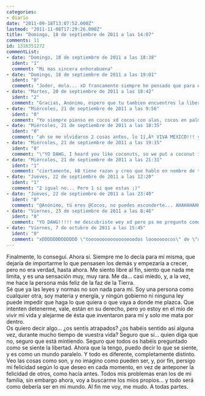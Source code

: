 ```yaml
---
categories:
- diario
date: "2011-09-18T13:07:52.000Z"
lastmod: "2011-11-08T17:29:26.000Z"
title: "Domingo, 18 de septiembre de 2011 a las 14:07"
comments: 11
id: 1316351272
commentList:
- date: "Domingo, 18 de septiembre de 2011 a las 18:38"
  ident: "1"
  comment: "Mi mas sincera enhorabuena"
- date: "Domingo, 18 de septiembre de 2011 a las 19:01"
  ident: "0"
  comment: "Joder, mola... xD francamente siempre he pensado que para experimentar la verdadera libertad tendría que irme a algún sitio alejado de toda civilización lejos de todas ley o prejuicio inculcado por la sociedad."
- date: "Martes, 20 de septiembre de 2011 a las 18:42"
  ident: "2"
  comment: "Gracias, Anónimo, espero que tu tambien encuentres la libertad si no lo has hecho ya, espero que todo el mundo la encuentre...\n@Johan, no sabria explicar lo que ha pasado en mi interior estos ultimos dias pero, sea lo que sea, paso en el viaje que hago con mi familia todos los años, y siempre vamos precisamente a Madrid y otras ciudades... Creo que no tiene que ver con dónde estés, creo que pasa cuando tiene que pasar, simplemente, o que pasa según los sucesos que hayan en tu vida... o simplemente tengas que reflexionar mucho durante mucho tiempo en tu mente, y la verdad es que yo hago eso todo el rato... Nunca consigo poner la mente en blanco í¢â‚¬Â¢_í¢â‚¬Â¢"
- date: "Miércoles, 21 de septiembre de 2011 a las 9:56"
  ident: "0"
  comment: "Yo siempre pienso en cocos xd cocos con alas, cocos en palmeras, cocos flotando, etc"
- date: "Miércoles, 21 de septiembre de 2011 a las 18:35"
  ident: "0"
  comment: "ah se me olvidaron 2 cosas antes, lo 1í‚Âº VIVA MEXICO!!! y lo 2í‚Âº YO DAWGZ!!"
- date: "Miércoles, 21 de septiembre de 2011 a las 19:15"
  ident: "0"
  comment: "\"YO DAWG, I heard you like coconuts, so we put a coconut in your coconut, so you can like coconuts while you like coconuts!\" xDDDD"
- date: "Miércoles, 21 de septiembre de 2011 a las 21:31"
  ident: "1"
  comment: "ciertamente, kB tiene razon y creo que hablo en nombre de todos los anonimos de chevismo, a todos nos gustan los cocos , que grande el usuario que se llama Cocos. yo creo que deberian ponerlo en esa lista llamado Clasicos de chevismo.... 2 veces!"
- date: "Jueves, 22 de septiembre de 2011 a las 12:20"
  ident: "1"
  comment: "2 igual no... Pero 1 si que estas ;)"
- date: "Jueves, 22 de septiembre de 2011 a las 23:40"
  ident: "0"
  comment: "@Anónimo, tú eres @Cocos, no puedes esconderte... AHAHAHAHHAAHHAAHHAAAAAAA!!!!!!"
- date: "Viernes, 23 de septiembre de 2011 a las 8:46"
  ident: "0"
  comment: "YO DAWG!!!!! me descubriste wey xd pero ps me pregunto como lo supiste jajajaja"
- date: "Viernes, 7 de octubre de 2011 a las 15:45"
  ident: "0"
  comment: "xDDDDDDDDDDDDD \"tooooooooooooooooodos looooooocos\" de \"alecs\""
---
```


Finalmente, lo conseguí. Ahora sí. Siempre me lo decía para mí misma, que dejaría de importarme lo que pensasen los demás y empezaría a crecer, pero no era verdad, hasta ahora. Me siento libre al fin, siento que nada me limita, y es una sensación muy, muy rara. Me da... casi miedo, y, a la vez, me hace la persona más feliz de la faz de la Tierra.   
Sé que ya las leyes y normas no son nada para mí. Soy una persona como cualquier otra, soy materia y energía, y ningún gobierno ni ninguna ley puede impedir que haga lo que quiera o que vaya a donde me plazca. Que intenten detenerme, vale, están en su derecho, pero yo estoy en el mío de vivir mi vida y alejarme de ésta que inventaron para mí y solo me mata por dentro.  
Os quiero decir algo... ¿os sentís atrapados? ¿os habéis sentido así alguna vez, durante mucho tiempo de vuestra vida? Seguro que sí... quien diga que no, seguro que está mintiendo. Seguro que todos os habéis preguntado como se siente la libertad. Ahora que la tengo, puedo decir lo que se siente, y es como un mundo paralelo. Y todo es diferente, completamente distinto. Veo las cosas como son, y no imagino como pueden ser, y, por fin, persigo mi felicidad según lo que deseo en cada momento, en vez de anteponer la felicidad de otros, como hacía antes. Todos mis problemas eran los de mi familia, sin embargo ahora, voy a buscarme los míos propios... y todo será como debería ser en mi mundo. Al fin me voy, me mudo. A todas partes.
